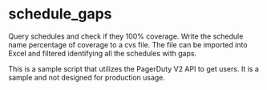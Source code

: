 # schedule_gaps
Query schedules and check if they 100% coverage. Write the schedule name percentage of coverage to a cvs file. The file can be imported into Excel and filtered identifying all the schedules with gaps.

This is a sample script that utilizes the PagerDuty V2 API to get users. It is a sample and not designed for production usage.

